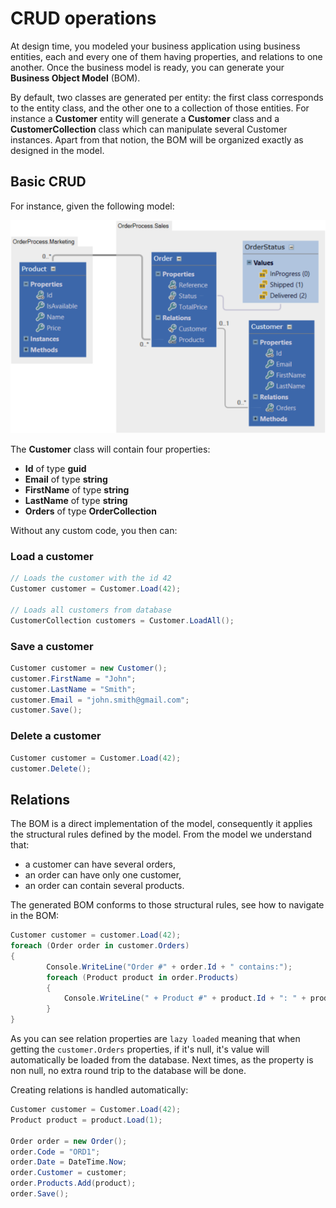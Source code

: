 # CRUD operations

At design time, you modeled your business application using business entities, each and every one of them having properties, and relations to one another. Once the business model is ready, you can generate your **Business Object Model** (BOM).

By default, two classes are generated per entity: the first class corresponds to the entity class, and the other one to a collection of those entities. For instance a **Customer** entity will generate a **Customer** class and a **CustomerCollection** class which can manipulate several Customer instances. Apart from that notion, the BOM will be organized exactly as designed in the model.


## Basic CRUD

For instance, given the following model:

![](img/crud-01.png)

The **Customer** class will contain four properties: 
* **Id** of type **guid**
* **Email** of type **string**
* **FirstName** of type **string**
* **LastName** of type **string**
* **Orders** of type **OrderCollection**

Without any custom code, you then can:


### Load a customer

```csharp
// Loads the customer with the id 42
Customer customer = Customer.Load(42);
 
// Loads all customers from database
CustomerCollection customers = Customer.LoadAll();
```

### Save a customer

```csharp
Customer customer = new Customer();
customer.FirstName = "John";
customer.LastName = "Smith";
customer.Email = "john.smith@gmail.com";
customer.Save();
```

### Delete a customer

```csharp
Customer customer = Customer.Load(42);
customer.Delete();
```

## Relations

The BOM is a direct implementation of the model, consequently it applies the structural rules defined by the model. From the model we understand that:

* a customer can have several orders,
* an order can have only one customer,
* an order can contain several products.

The generated BOM conforms to those structural rules, see how to navigate in the BOM:

```csharp
Customer customer = customer.Load(42);
foreach (Order order in customer.Orders)
{
        Console.WriteLine("Order #" + order.Id + " contains:");
        foreach (Product product in order.Products)
        {
            Console.WriteLine(" + Product #" + product.Id + ": " + product.Label);
        }
}
```

As you can see relation properties are ```lazy loaded``` meaning that when getting the ```customer.Orders``` properties, if it's null, it's value will automatically be loaded from the database. Next times, as the property is non null, no extra round trip to the database will be done.

Creating relations is handled automatically:

```csharp
Customer customer = Customer.Load(42);
Product product = product.Load(1);
 
Order order = new Order();
order.Code = "ORD1";
order.Date = DateTime.Now;
order.Customer = customer;
order.Products.Add(product);
order.Save();
```